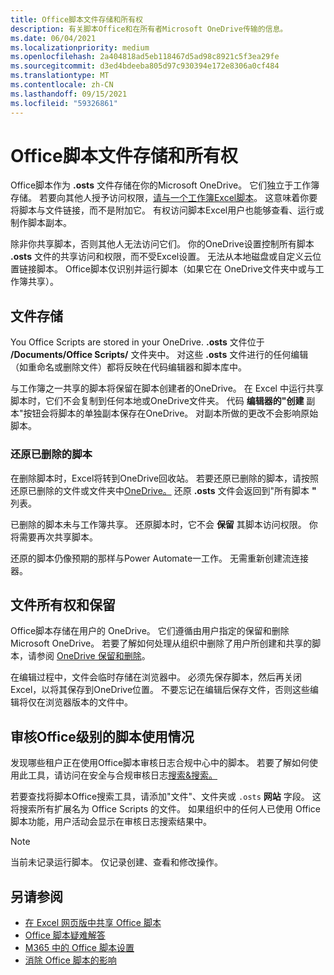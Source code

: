 ```yaml
---
title: Office脚本文件存储和所有权
description: 有关脚本Office和在所有者Microsoft OneDrive传输的信息。
ms.date: 06/04/2021
ms.localizationpriority: medium
ms.openlocfilehash: 2a404818ad5eb118467d5ad98c8921c5f3ea29fe
ms.sourcegitcommit: d3ed4bdeeba805d97c930394e172e8306a0cf484
ms.translationtype: MT
ms.contentlocale: zh-CN
ms.lasthandoff: 09/15/2021
ms.locfileid: "59326861"
---
```

# <a name="office-scripts-file-storage-and-ownership"></a>Office脚本文件存储和所有权

Office脚本作为 **.osts** 文件存储在你的Microsoft OneDrive。 它们独立于工作簿存储。 若要向其他人授予访问权限，[请与一个工作簿Excel脚本](excel.md#sharing-scripts)。 这意味着你要将脚本与文件链接，而不是附加它。 有权访问脚本Excel用户也能够查看、运行或制作脚本副本。

除非你共享脚本，否则其他人无法访问它们。 你的OneDrive设置控制所有脚本 **.osts** 文件的共享访问和权限，而不受Excel设置。 无法从本地磁盘或自定义云位置链接脚本。 Office脚本仅识别并运行脚本（如果它在 OneDrive文件夹中或与工作簿共享）。

## <a name="file-storage"></a>文件存储

You Office Scripts are stored in your OneDrive. **.osts** 文件位于 **/Documents/Office Scripts/** 文件夹中。 对这些 **.osts** 文件进行的任何编辑（如重命名或删除文件）都将反映在代码编辑器和脚本库中。

与工作簿之一共享的脚本将保留在脚本创建者的OneDrive。 在 Excel 中运行共享脚本时，它们不会复制到任何本地或OneDrive文件夹。 代码 **编辑器的"创建** 副本"按钮会将脚本的单独副本保存在OneDrive。 对副本所做的更改不会影响原始脚本。

### <a name="restore-deleted-scripts"></a>还原已删除的脚本

在删除脚本时，Excel将转到OneDrive回收站。 若要还原已删除的脚本，请按照还原已删除的文件或文件夹中[OneDrive。](https://support.microsoft.com/office/949ada80-0026-4db3-a953-c99083e6a84f) 还原 **.osts** 文件会返回到"所有脚本 **"** 列表。

已删除的脚本未与工作簿共享。 还原脚本时，它不会 **保留** 其脚本访问权限。 你将需要再次共享脚本。

还原的脚本仍像预期的那样与Power Automate一工作。 无需重新创建流连接器。

## <a name="file-ownership-and-retention"></a>文件所有权和保留

Office脚本存储在用户的 OneDrive。 它们遵循由用户指定的保留和删除Microsoft OneDrive。 若要了解如何处理从组织中删除了用户所创建和共享的脚本，请参阅 [OneDrive 保留和删除](/onedrive/retention-and-deletion)。

在编辑过程中，文件会临时存储在浏览器中。 必须先保存脚本，然后再关闭Excel，以将其保存到OneDrive位置。 不要忘记在编辑后保存文件，否则这些编辑将仅在浏览器版本的文件中。

## <a name="audit-office-scripts-usage-at-the-admin-level"></a>审核Office级别的脚本使用情况

发现哪些租户正在使用Office脚本审核日志合规中心中的脚本。 若要了解如何使用此工具，请访问在安全与合规审核日志[搜索&搜索。](/microsoft-365/compliance/search-the-audit-log-in-security-and-compliance?view=o365-worldwide&preserve-view=true#search-the-audit-log)

若要查找将脚本Office搜索工具，请添加"文件"、文件夹或 `.osts` **网站** 字段。 这将搜索所有扩展名为 Office Scripts 的文件。 如果组织中的任何人已使用 Office 脚本功能，用户活动会显示在审核日志搜索结果中。

> [!NOTE]
> 当前未记录运行脚本。 仅记录创建、查看和修改操作。

## <a name="see-also"></a>另请参阅

- [在 Excel 网页版中共享 Office 脚本](https://support.microsoft.com/office/226eddbc-3a44-4540-acfe-fccda3d1122b)
- [Office 脚本疑难解答](../testing/troubleshooting.md)
- [M365 中的 Office 脚本设置](/microsoft-365/admin/manage/manage-office-scripts-settings)
- [消除 Office 脚本的影响](../testing/undo.md)

